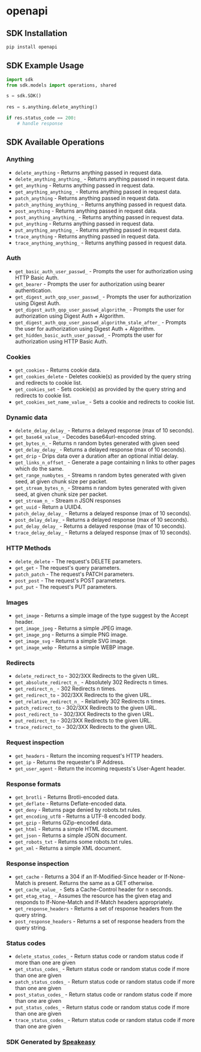 # openapi

<!-- Start SDK Installation -->
## SDK Installation

```bash
pip install openapi
```
<!-- End SDK Installation -->

<!-- Start SDK Example Usage -->
## SDK Example Usage

```python
import sdk
from sdk.models import operations, shared

s = sdk.SDK()
    
res = s.anything.delete_anything()

if res.status_code == 200:
    # handle response
```
<!-- End SDK Example Usage -->

<!-- Start SDK Available Operations -->
## SDK Available Operations

### Anything

* `delete_anything` - Returns anything passed in request data.
* `delete_anything_anything_` - Returns anything passed in request data.
* `get_anything` - Returns anything passed in request data.
* `get_anything_anything_` - Returns anything passed in request data.
* `patch_anything` - Returns anything passed in request data.
* `patch_anything_anything_` - Returns anything passed in request data.
* `post_anything` - Returns anything passed in request data.
* `post_anything_anything_` - Returns anything passed in request data.
* `put_anything` - Returns anything passed in request data.
* `put_anything_anything_` - Returns anything passed in request data.
* `trace_anything` - Returns anything passed in request data.
* `trace_anything_anything_` - Returns anything passed in request data.

### Auth

* `get_basic_auth_user_passwd_` - Prompts the user for authorization using HTTP Basic Auth.
* `get_bearer` - Prompts the user for authorization using bearer authentication.
* `get_digest_auth_qop_user_passwd_` - Prompts the user for authorization using Digest Auth.
* `get_digest_auth_qop_user_passwd_algorithm_` - Prompts the user for authorization using Digest Auth + Algorithm.
* `get_digest_auth_qop_user_passwd_algorithm_stale_after_` - Prompts the user for authorization using Digest Auth + Algorithm.
* `get_hidden_basic_auth_user_passwd_` - Prompts the user for authorization using HTTP Basic Auth.

### Cookies

* `get_cookies` - Returns cookie data.
* `get_cookies_delete` - Deletes cookie(s) as provided by the query string and redirects to cookie list.
* `get_cookies_set` - Sets cookie(s) as provided by the query string and redirects to cookie list.
* `get_cookies_set_name_value_` - Sets a cookie and redirects to cookie list.

### Dynamic data

* `delete_delay_delay_` - Returns a delayed response (max of 10 seconds).
* `get_base64_value_` - Decodes base64url-encoded string.
* `get_bytes_n_` - Returns n random bytes generated with given seed
* `get_delay_delay_` - Returns a delayed response (max of 10 seconds).
* `get_drip` - Drips data over a duration after an optional initial delay.
* `get_links_n_offset_` - Generate a page containing n links to other pages which do the same.
* `get_range_numbytes_` - Streams n random bytes generated with given seed, at given chunk size per packet.
* `get_stream_bytes_n_` - Streams n random bytes generated with given seed, at given chunk size per packet.
* `get_stream_n_` - Stream n JSON responses
* `get_uuid` - Return a UUID4.
* `patch_delay_delay_` - Returns a delayed response (max of 10 seconds).
* `post_delay_delay_` - Returns a delayed response (max of 10 seconds).
* `put_delay_delay_` - Returns a delayed response (max of 10 seconds).
* `trace_delay_delay_` - Returns a delayed response (max of 10 seconds).

### HTTP Methods

* `delete_delete` - The request's DELETE parameters.
* `get_get` - The request's query parameters.
* `patch_patch` - The request's PATCH parameters.
* `post_post` - The request's POST parameters.
* `put_put` - The request's PUT parameters.

### Images

* `get_image` - Returns a simple image of the type suggest by the Accept header.
* `get_image_jpeg` - Returns a simple JPEG image.
* `get_image_png` - Returns a simple PNG image.
* `get_image_svg` - Returns a simple SVG image.
* `get_image_webp` - Returns a simple WEBP image.

### Redirects

* `delete_redirect_to` - 302/3XX Redirects to the given URL.
* `get_absolute_redirect_n_` - Absolutely 302 Redirects n times.
* `get_redirect_n_` - 302 Redirects n times.
* `get_redirect_to` - 302/3XX Redirects to the given URL.
* `get_relative_redirect_n_` - Relatively 302 Redirects n times.
* `patch_redirect_to` - 302/3XX Redirects to the given URL.
* `post_redirect_to` - 302/3XX Redirects to the given URL.
* `put_redirect_to` - 302/3XX Redirects to the given URL.
* `trace_redirect_to` - 302/3XX Redirects to the given URL.

### Request inspection

* `get_headers` - Return the incoming request's HTTP headers.
* `get_ip` - Returns the requester's IP Address.
* `get_user_agent` - Return the incoming requests's User-Agent header.

### Response formats

* `get_brotli` - Returns Brotli-encoded data.
* `get_deflate` - Returns Deflate-encoded data.
* `get_deny` - Returns page denied by robots.txt rules.
* `get_encoding_utf8` - Returns a UTF-8 encoded body.
* `get_gzip` - Returns GZip-encoded data.
* `get_html` - Returns a simple HTML document.
* `get_json` - Returns a simple JSON document.
* `get_robots_txt` - Returns some robots.txt rules.
* `get_xml` - Returns a simple XML document.

### Response inspection

* `get_cache` - Returns a 304 if an If-Modified-Since header or If-None-Match is present. Returns the same as a GET otherwise.
* `get_cache_value_` - Sets a Cache-Control header for n seconds.
* `get_etag_etag_` - Assumes the resource has the given etag and responds to If-None-Match and If-Match headers appropriately.
* `get_response_headers` - Returns a set of response headers from the query string.
* `post_response_headers` - Returns a set of response headers from the query string.

### Status codes

* `delete_status_codes_` - Return status code or random status code if more than one are given
* `get_status_codes_` - Return status code or random status code if more than one are given
* `patch_status_codes_` - Return status code or random status code if more than one are given
* `post_status_codes_` - Return status code or random status code if more than one are given
* `put_status_codes_` - Return status code or random status code if more than one are given
* `trace_status_codes_` - Return status code or random status code if more than one are given

<!-- End SDK Available Operations -->

### SDK Generated by [Speakeasy](https://docs.speakeasyapi.dev/docs/using-speakeasy/client-sdks)
